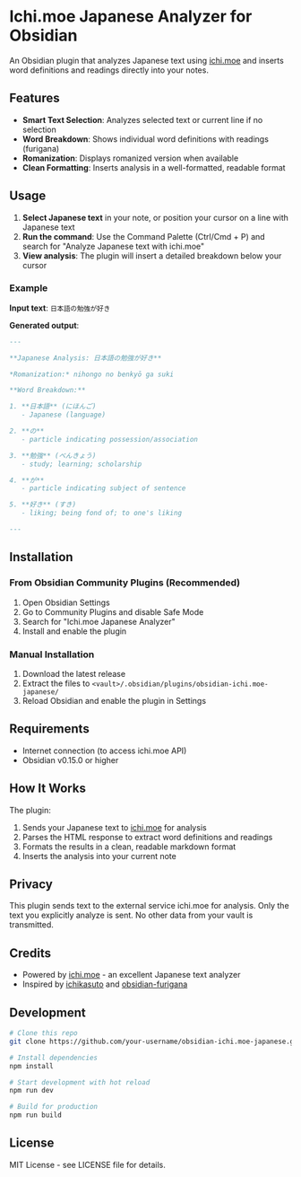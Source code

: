 # Ichi.moe Japanese Analyzer for Obsidian

An Obsidian plugin that analyzes Japanese text using [ichi.moe](https://ichi.moe) and inserts word definitions and readings directly into your notes.

## Features

- **Smart Text Selection**: Analyzes selected text or current line if no selection
- **Word Breakdown**: Shows individual word definitions with readings (furigana)
- **Romanization**: Displays romanized version when available
- **Clean Formatting**: Inserts analysis in a well-formatted, readable format

## Usage

1. **Select Japanese text** in your note, or position your cursor on a line with Japanese text
2. **Run the command**: Use the Command Palette (Ctrl/Cmd + P) and search for "Analyze Japanese text with ichi.moe"
3. **View analysis**: The plugin will insert a detailed breakdown below your cursor

### Example

**Input text**: `日本語の勉強が好き`

**Generated output**:

```markdown
---

**Japanese Analysis: 日本語の勉強が好き**

*Romanization:* nihongo no benkyō ga suki

**Word Breakdown:**

1. **日本語** (にほんご)
   - Japanese (language)

2. **の**
   - particle indicating possession/association

3. **勉強** (べんきょう) 
   - study; learning; scholarship

4. **が**
   - particle indicating subject of sentence

5. **好き** (すき)
   - liking; being fond of; to one's liking

---
```

## Installation

### From Obsidian Community Plugins (Recommended)

1. Open Obsidian Settings
2. Go to Community Plugins and disable Safe Mode
3. Search for "Ichi.moe Japanese Analyzer"
4. Install and enable the plugin

### Manual Installation

1. Download the latest release
2. Extract the files to `<vault>/.obsidian/plugins/obsidian-ichi.moe-japanese/`
3. Reload Obsidian and enable the plugin in Settings

## Requirements

- Internet connection (to access ichi.moe API)
- Obsidian v0.15.0 or higher

## How It Works

The plugin:

1. Sends your Japanese text to [ichi.moe](https://ichi.moe) for analysis
2. Parses the HTML response to extract word definitions and readings
3. Formats the results in a clean, readable markdown format
4. Inserts the analysis into your current note

## Privacy

This plugin sends text to the external service ichi.moe for analysis. Only the text you explicitly analyze is sent. No other data from your vault is transmitted.

## Credits

- Powered by [ichi.moe](https://ichi.moe) - an excellent Japanese text analyzer
- Inspired by [ichikasuto](https://github.com/varugasu/ichikasuto) and [obsidian-furigana](https://github.com/fasiha/obsidian-furigana)

## Development

```bash
# Clone this repo
git clone https://github.com/your-username/obsidian-ichi.moe-japanese.git

# Install dependencies
npm install

# Start development with hot reload
npm run dev

# Build for production
npm run build
```

## License

MIT License - see LICENSE file for details.
